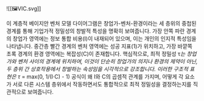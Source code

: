 ![[🖼️VIC.svg]]

이 계층적 베이지안 벤처 모델 다이어그램은 창업가-벤처-환경이라는 세 층위의 중첩된 경계를 통해 기업가적 정밀성의 창발적 특성을 명확히 보여줍니다. 가장 안쪽 파란 경계의 창업가 영역에는 정보 통합 비용(I)이 내재되어 있으며, 이는 개인의 인지적 특성임을 나타냅니다. 중간층 빨간 경계의 벤처 영역에는 성공 지표(1)가 위치하고, 가장 바깥쪽 초록 경계의 환경 영역에는 복잡성(C)이 존재합니다. 핵심적으로, 최적 정밀성 τ*는 창업가와 벤처 사이의 경계에 위치하여, 이것이 단순히 창업가의 의지나 환경의 제약이 아닌, 두 층위 간 상호작용에서 창발하는 속성임을 시각적으로 강조합니다. 이러한 구조적 표현은 τ* = max(0, 1/(I·C) - 1) 공식이 왜 I와 C의 곱셈적 관계를 가지며, 어떻게 각 요소가 서로 다른 시스템 층위에서 작동하면서도 통합적으로 최적 정밀성을 결정하는지를 직관적으로 보여줍니다.